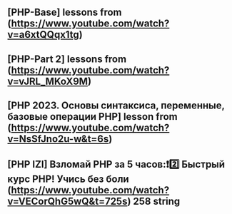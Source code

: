 ## [PHP-Base] lessons from (<https://www.youtube.com/watch?v=a6xtQQqx1tg>)

## [PHP-Part 2] lessons from (<https://www.youtube.com/watch?v=vJRL_MKoX9M>)

## [PHP 2023. Основы синтаксиса, переменные, базовые операции PHP] lesson from (<https://www.youtube.com/watch?v=NsSfJno2u-w&t=6s>)

## [PHP IZI] Взломай PHP за 5 часов:❗2️⃣ Быстрый курс PHP! Учись без боли  (<https://www.youtube.com/watch?v=VECorQhG5wQ&t=725s>)   258 string